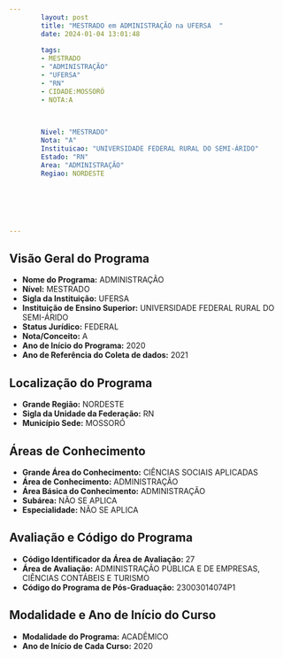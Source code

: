 ```yaml
---
        layout: post
        title: "MESTRADO em ADMINISTRAÇÃO na UFERSA  "
        date: 2024-01-04 13:01:48
     
        tags:
        - MESTRADO
        - "ADMINISTRAÇÃO"
        - "UFERSA"
        - "RN"
        - CIDADE:MOSSORÓ
        - NOTA:A
        
       

        Nivel: "MESTRADO"
        Nota: "A"
        Instituicao: "UNIVERSIDADE FEDERAL RURAL DO SEMI-ÁRIDO"
        Estado: "RN"
        Area: "ADMINISTRAÇÃO"
        Regiao: NORDESTE
        
        
        
        
        
        
---
```

## Visão Geral do Programa
- **Nome do Programa:** ADMINISTRAÇÃO
- **Nível:** MESTRADO
- **Sigla da Instituição:** UFERSA
- **Instituição de Ensino Superior:** UNIVERSIDADE FEDERAL RURAL DO SEMI-ÁRIDO
- **Status Jurídico:** FEDERAL
- **Nota/Conceito:** A
- **Ano de Início do Programa:** 2020
- **Ano de Referência do Coleta de dados:** 2021

## Localização do Programa
- **Grande Região:** NORDESTE
- **Sigla da Unidade da Federação:** RN
- **Município Sede:** MOSSORÓ

## Áreas de Conhecimento
- **Grande Área do Conhecimento:** CIÊNCIAS SOCIAIS APLICADAS
- **Área de Conhecimento:** ADMINISTRAÇÃO
- **Área Básica do Conhecimento:** ADMINISTRAÇÃO
- **Subárea:** NÃO SE APLICA
- **Especialidade:** NÃO SE APLICA

## Avaliação e Código do Programa
- **Código Identificador da Área de Avaliação:** 27
- **Área de Avaliação:** ADMINISTRAÇÃO PÚBLICA E DE EMPRESAS, CIÊNCIAS CONTÁBEIS E TURISMO
- **Código do Programa de Pós-Graduação:** 23003014074P1


## Modalidade e Ano de Início do Curso
- **Modalidade do Programa:** ACADÊMICO
- **Ano de Início de Cada Curso:** 2020

